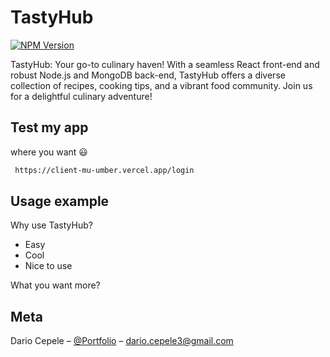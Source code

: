 # TastyHub

[![NPM Version][npm-image]][npm-url]

TastyHub: Your go-to culinary haven! With a seamless React front-end and robust Node.js and MongoDB back-end, TastyHub offers a diverse collection of recipes, cooking tips, and a vibrant food community. Join us for a delightful culinary adventure!

## Test my app

where you want :smiley:

```sh
 https://client-mu-umber.vercel.app/login
```

## Usage example

Why use TastyHub?

- Easy
- Cool
- Nice to use

What you want more?

## Meta

Dario Cepele – [@Portfolio](https://dariocepele.github.io/) – dario.cepele3@gmail.com

<!-- Markdown link & img dfn's -->

[npm-image]: https://img.shields.io/npm/v/npm
[npm-url]: https://npmjs.org/package/datadog-metrics
